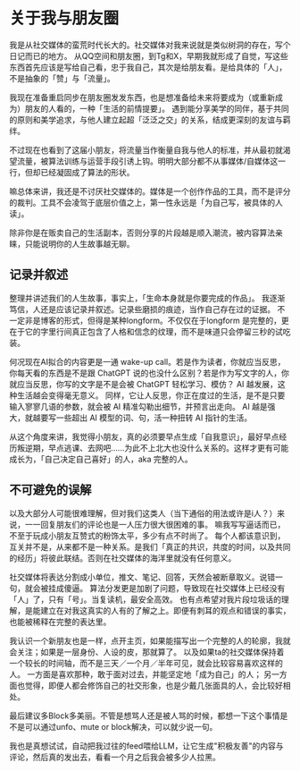 # 关于我与朋友圈

我是从社交媒体的蛮荒时代长大的。社交媒体对我来说就是类似树洞的存在，写个日记而已的地方。
从QQ空间和朋友圈，到Tg和X，早期我就形成了自觉，写这些东西首先应该是写给自己看，忠于我自己，其次是给朋友看。是给具体的「人」，不是抽象的「赞」与「流量」。

我现在准备重启同步在朋友圈发发东西，也是想准备给未来将要成为（或重新成为）朋友的人看的，一种「生活的前情提要」。
遇到能分享美学的同伴，基于共同的原则和美学追求，与他人建立起超「泛泛之交」的关系，结成更深刻的友谊与羁绊。

不过现在也看到了这届小朋友，将流量当作衡量自我与他人的标准，并从最初就渴望流量，被算法训练与运营手段引诱上钩。明明大部分都不从事媒体/自媒体这一行，但却已经凝固成了算法的形状。

嘛总体来讲，我还是不讨厌社交媒体的。媒体是一个创作作品的工具，而不是评分的裁判。工具不会凌驾于底层价值之上，第一性永远是「为自己写，被具体的人读」。

除非你是在贩卖自己的生活副本，否则分享的片段越是顺入潮流，被内容算法亲睐，只能说明你的人生故事越无聊。

## 记录并叙述

整理并讲述我们的人生故事，事实上，「生命本身就是你要完成的作品」。
我逐渐笃信，人还是应该记录并叙述。记录些磨损的痕迹，当作自己存在过的证据。
不一定非是博客的形式，但得是某种longform。不仅仅在于longform 是完整的，更在于它的字里行间真正包含了人格和信念的纹理，而不是味道只会停留三秒的试吃装。

何况现在AI拟合的内容更是一通 wake-up call。若是作为读者，你就应当反思，你每天看的东西是不是跟 ChatGPT 说的也没什么区别？若是作为写文字的人，你就应当反思，你写的文字是不是会被 ChatGPT 轻松学习、模仿？
AI 越发展，这种生活越会变得毫无意义。
同样，它让人反思，你正在度过的生活，是不是只要输入寥寥几语的参数，就会被 AI 精准勾勒出细节，并预言出走向。
AI 越是强大，就越要写一些超出 AI 模型的词、句，活一种扭转 AI 指针的生活。

从这个角度来讲，我觉得小朋友，真的必须要早点生成「自我意识」，最好早点经历叛逆期，早点逃课、去网吧……为此不上北大也没什么关系的。这样才更有可能成长为，「自己决定自己喜好」的人，aka 完整的人。

## 不可避免的误解

以及大部分人可能很难理解，但对我们这类人（当下通俗的用法或许是i人？）来说，一一回复朋友们的评论也是一人压力很大很困难的事。
嘛我写写逼话而已，不至于玩成小朋友互赞式的粉饰太平，多少有点不时尚了。
每个人都该意识到，互关并不是，从来都不是一种关系。是我们「真正的共识，共度的时间，以及共同的经历」将彼此联结。否则在社交媒体的海洋里就没有任何意义。

社交媒体将表达分割成小单位，推文、笔记、回答，天然会被断章取义。说错一句，就会被挂成傻逼。
算法分发更是加剧了问题，导致现在社交媒体上已经没有「人」了，只有「号」。当复读机，最安全高效。
也有点希望对我片段垃圾话的理解，是能建立在对我这真实的人有的了解之上。即便有刺耳的观点和错误的事实，也能被稀释在完整的表达里。

我认识一个新朋友也是一样，点开主页，如果能描写出一个完整的人的轮廓，我就会关注；如果是一层身份、人设的皮，那就算了。
以及如果ta的社交媒体保持着一个较长的时间轴，而不是三天／一个月／半年可见，就会比较容易喜欢这样的人。
一方面是喜欢那种，敢于面对过去，并能坚定地「成为自己」的人；
另一方面也觉得，即便人都会修饰自己的社交形象，也是少戴几张面具的人，会比较好相处。

最后建议多Block多美丽。不管是想骂人还是被人骂的时候，都想一下这个事情是不是可以通过unfo、mute or block解决，可以就少说一句。

我也是真想试试，自动把我过往的feed喂给LLM，让它生成"积极友善"的内容与评论，然后真的发出去，看看一个月之后我会被多少人拉黑。
